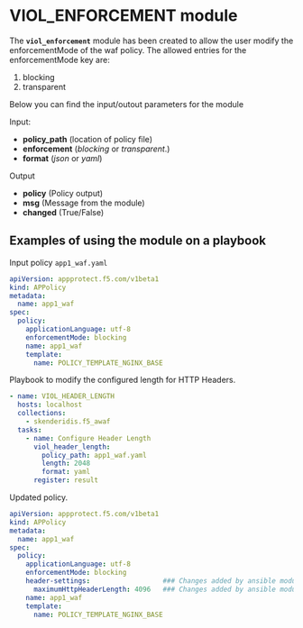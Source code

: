 # VIOL_ENFORCEMENT module

The **`viol_enforcement`** module has been created to allow the user modify the enforcementMode of the waf policy. The allowed entries for the enforcementMode key are:

1. blocking
1. transparent

Below you can find the input/outout parameters for the module

Input:
- **policy_path** (location of policy file)
- **enforcement** (*blocking* or *transparent*.)
- **format** (*json* or *yaml*)

Output
- **policy** (Policy output)
- **msg** (Message from the module)
- **changed** (True/False)

## Examples of using the module on a playbook
  Input policy `app1_waf.yaml`
  
  ```yaml
  apiVersion: appprotect.f5.com/v1beta1
  kind: APPolicy
  metadata:
    name: app1_waf
  spec:
    policy:
      applicationLanguage: utf-8
      enforcementMode: blocking
      name: app1_waf
      template:
        name: POLICY_TEMPLATE_NGINX_BASE
  ```

  Playbook to modify the configured length for HTTP Headers.
  ```yaml
  - name: VIOL_HEADER_LENGTH
    hosts: localhost
    collections:
      - skenderidis.f5_awaf    
    tasks:
      - name: Configure Header Length
        viol_header_length:
          policy_path: app1_waf.yaml
          length: 2048
          format: yaml
        register: result
  ```

  Updated policy.
  ```yaml
  apiVersion: appprotect.f5.com/v1beta1
  kind: APPolicy
  metadata:
    name: app1_waf
  spec:
    policy:
      applicationLanguage: utf-8
      enforcementMode: blocking
      header-settings:                  ### Changes added by ansible module
        maximumHttpHeaderLength: 4096   ### Changes added by ansible module
      name: app1_waf
      template:
        name: POLICY_TEMPLATE_NGINX_BASE
  ```
